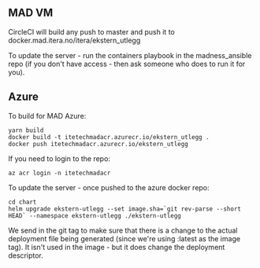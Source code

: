## MAD VM

CircleCI will build any push to master and push it to docker.mad.itera.no/itera/ekstern_utlegg

To update the server - run the containers playbook in the madness_ansible repo (if you don't have access - then ask someone who does to run it for you).

## Azure

To build for MAD Azure:

```
yarn build
docker build -t itetechmadacr.azurecr.io/ekstern_utlegg .
docker push itetechmadacr.azurecr.io/ekstern_utlegg
```

If you need to login to the repo:

```
az acr login -n itetechmadacr
```


To update the server - once pushed to the azure docker repo:

```
cd chart
helm upgrade ekstern-utlegg --set image.sha=`git rev-parse --short HEAD` --namespace ekstern-utlegg ./ekstern-utlegg
```

We send in the git tag to make sure that there is a change to the actual deployment file being generated (since we're using :latest as the image tag). It isn't used in the image - but it does change the deployment descriptor.